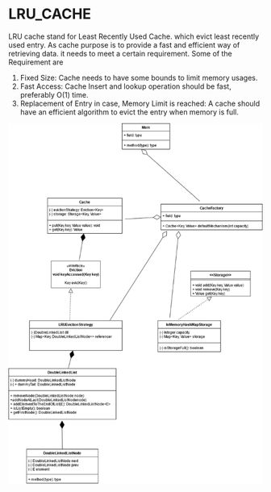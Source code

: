 # LRU_CACHE

LRU cache stand for Least Recently Used Cache. which evict least recently used entry. As cache purpose is to provide a fast and efficient way of retrieving data. it needs to meet a certain requirement.
Some of the Requirement are <br/>
1. Fixed Size: Cache needs to have some bounds to limit memory usages.<br/>
2. Fast Access: Cache Insert and lookup operation should be fast, preferably O(1) time.<br/>
3. Replacement of Entry in case, Memory Limit is reached: A cache should have an efficient algorithm to evict the entry when memory is full.

![class diagram](https://github.com/saivasanth528/LRU_CACHE/blob/master/LRU_Class_Diagram.png)
